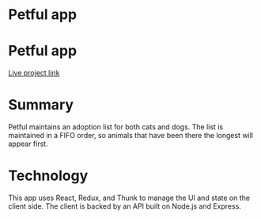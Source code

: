 
# Petful app


# Petful app

[Live project link](https://petful-client.now.sh)

# Summary

Petful maintains an adoption list for both cats and dogs. The list is maintained in a FIFO order, so animals that have been there the longest will appear first.

# Technology
This app uses React, Redux, and Thunk to manage the UI and state on the client side. The client is backed by an API built on Node.js and Express.